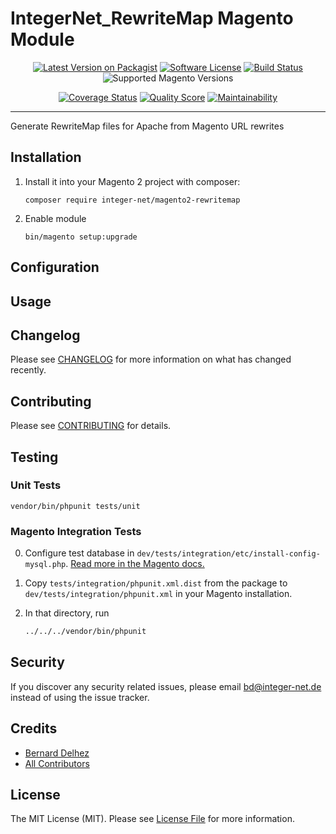 # IntegerNet_RewriteMap Magento Module
<div align="center">

[![Latest Version on Packagist][ico-version]][link-packagist]
[![Software License][ico-license]](LICENSE.md)
[![Build Status][ico-travis]][link-travis]
![Supported Magento Versions][ico-compatibility]

[![Coverage Status][ico-scrutinizer]][link-scrutinizer]
[![Quality Score][ico-code-quality]][link-code-quality]
[![Maintainability](ico-maintenability)](link-maintainability)
</div>

---

Generate RewriteMap files for Apache from Magento URL rewrites

## Installation

1. Install it into your Magento 2 project with composer:
    ```
    composer require integer-net/magento2-rewritemap
    ```

2. Enable module
    ```
    bin/magento setup:upgrade
    ```

## Configuration

## Usage

## Changelog

Please see [CHANGELOG](CHANGELOG.md) for more information on what has changed recently.

## Contributing

Please see [CONTRIBUTING](CONTRIBUTING.md) for details.

## Testing

### Unit Tests

```
vendor/bin/phpunit tests/unit
```

### Magento Integration Tests

0. Configure test database in `dev/tests/integration/etc/install-config-mysql.php`. [Read more in the Magento docs.](https://devdocs.magento.com/guides/v2.4/test/integration/integration_test_execution.html) 

1. Copy `tests/integration/phpunit.xml.dist` from the package to `dev/tests/integration/phpunit.xml` in your Magento installation.

2. In that directory, run
    ``` bash
    ../../../vendor/bin/phpunit
    ```


## Security

If you discover any security related issues, please email bd@integer-net.de instead of using the issue tracker.

## Credits

- [Bernard Delhez][link-author]
- [All Contributors][link-contributors]

## License

The MIT License (MIT). Please see [License File](LICENSE) for more information.

[ico-version]: https://img.shields.io/packagist/v/integer-net/magento2-rewritemap.svg?style=flat-square
[ico-license]: https://img.shields.io/badge/license-MIT-brightgreen.svg?style=flat-square
[ico-travis]: https://img.shields.io/travis/integer-net/magento2-rewritemap/master.svg?style=flat-square
[ico-scrutinizer]: https://img.shields.io/scrutinizer/coverage/g/integer-net/magento2-rewritemap?style=flat-square
[ico-code-quality]: https://img.shields.io/scrutinizer/g/integer-net/magento2-rewritemap.svg?style=flat-square
[ico-maintainability]: https://img.shields.io/codeclimate/maintainability/integer-net/magento2-rewritemap?style=flat-square
[ico-compatibility]: https://img.shields.io/badge/magento-2.2%20|%202.3%20|%202.4-brightgreen.svg?logo=magento&longCache=true&style=flat-square

[link-packagist]: https://packagist.org/packages/integer-net/magento2-rewritemap
[link-travis]: https://travis-ci.org/integer-net/magento2-rewritemap
[link-scrutinizer]: https://scrutinizer-ci.com/g/integer-net/magento2-rewritemap/code-structure
[link-code-quality]: https://scrutinizer-ci.com/g/integer-net/magento2-rewritemap
[link-maintainability]: https://codeclimate.com/github/integer-net/magento2-rewritemap
[link-author]: https://github.com/bernarddelhez
[link-contributors]: ../../contributors
